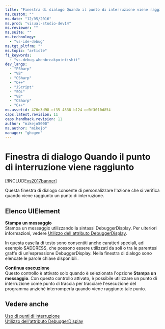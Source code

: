 ```yaml
---
title: "Finestra di dialogo Quando il punto di interruzione viene raggiunto | Microsoft Docs"
ms.custom: ""
ms.date: "12/05/2016"
ms.prod: "visual-studio-dev14"
ms.reviewer: ""
ms.suite: ""
ms.technology: 
  - "vs-ide-debug"
ms.tgt_pltfrm: ""
ms.topic: "article"
f1_keywords: 
  - "vs.debug.whenbreakpointishit"
dev_langs: 
  - "FSharp"
  - "VB"
  - "CSharp"
  - "C++"
  - "JScript"
  - "SQL"
  - "VB"
  - "CSharp"
  - "C++"
ms.assetid: 476e3d98-cf35-4338-b124-cd0f3010d854
caps.latest.revision: 11
caps.handback.revision: 11
author: "mikejo5000"
ms.author: "mikejo"
manager: "ghogen"
---
```

# Finestra di dialogo Quando il punto di interruzione viene raggiunto
[!INCLUDE[vs2017banner](../code-quality/includes/vs2017banner.md)]

Questa finestra di dialogo consente di personalizzare l'azione che si verifica quando viene raggiunto un punto di interruzione.  
  
## Elenco UIElement  
 **Stampa un messaggio**  
 Stampa un messaggio utilizzando la sintassi DebuggerDisplay.  Per ulteriori informazioni, vedere [Utilizzo dell'attributo DebuggerDisplay](../debugger/using-the-debuggerdisplay-attribute.md).  
  
 In questa casella di testo sono consentiti anche caratteri speciali, ad esempio $ADDRESS, che possono essere utilizzati da soli o tra le parentesi graffe di un'espressione DebuggerDisplay.  Nella finestra di dialogo sono elencate le parole chiave disponibili.  
  
 **Continua esecuzione**  
 Questo controllo è attivato solo quando è selezionata l'opzione **Stampa un messaggio**.  Con questo controllo attivato, è possibile utilizzare un punto di interruzione come punto di traccia per tracciare l'esecuzione del programma anziché interromperla quando viene raggiunto tale punto.  
  
## Vedere anche  
 [Uso di punti di interruzione](../debugger/using-breakpoints.md)   
 [Utilizzo dell'attributo DebuggerDisplay](../debugger/using-the-debuggerdisplay-attribute.md)